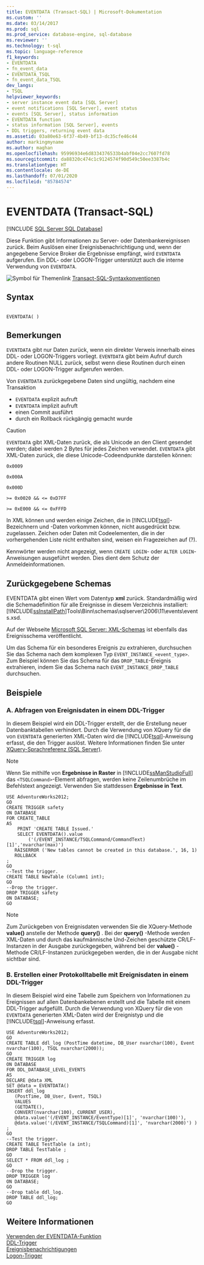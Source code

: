 ```yaml
---
title: EVENTDATA (Transact-SQL) | Microsoft-Dokumentation
ms.custom: ''
ms.date: 03/14/2017
ms.prod: sql
ms.prod_service: database-engine, sql-database
ms.reviewer: ''
ms.technology: t-sql
ms.topic: language-reference
f1_keywords:
- EVENTDATA
- fn_event_data
- EVENTDATA_TSQL
- fn_event_data_TSQL
dev_langs:
- TSQL
helpviewer_keywords:
- server instance event data [SQL Server]
- event notifications [SQL Server], event status
- events [SQL Server], status information
- EVENTDATA function
- status information [SQL Server], events
- DDL triggers, returning event data
ms.assetid: 03a80e63-6f37-4b49-bf13-dc35cfe46c44
author: markingmyname
ms.author: maghan
ms.openlocfilehash: 95996934e6d8334376533b4abf04e2cc7607fd78
ms.sourcegitcommit: da88320c474c1c9124574f90d549c50ee3387b4c
ms.translationtype: HT
ms.contentlocale: de-DE
ms.lasthandoff: 07/01/2020
ms.locfileid: "85784574"
---
```

# <a name="eventdata-transact-sql"></a>EVENTDATA (Transact-SQL)
[!INCLUDE [SQL Server SQL Database](../../includes/applies-to-version/sql-asdb.md)]

Diese Funktion gibt Informationen zu Server- oder Datenbankereignissen zurück. Beim Auslösen einer Ereignisbenachrichtigung und, wenn der angegebene Service Broker die Ergebnisse empfängt, wird `EVENTDATA` aufgerufen. Ein DDL- oder LOGON-Trigger unterstützt auch die interne Verwendung von `EVENTDATA`.  
  
 ![Symbol für Themenlink](../../database-engine/configure-windows/media/topic-link.gif "Symbol für Themenlink") [Transact-SQL-Syntaxkonventionen](../../t-sql/language-elements/transact-sql-syntax-conventions-transact-sql.md)  
  
## <a name="syntax"></a>Syntax  
  
```  
  
EVENTDATA( )  
```  
  
## <a name="remarks"></a>Bemerkungen  
`EVENTDATA` gibt nur Daten zurück, wenn ein direkter Verweis innerhalb eines DDL- oder LOGON-Triggers vorliegt. `EVENTDATA` gibt beim Aufruf durch andere Routinen NULL zurück, selbst wenn diese Routinen durch einen DDL- oder LOGON-Trigger aufgerufen werden.
  
Von `EVENTDATA` zurückgegebene Daten sind ungültig, nachdem eine Transaktion

+ `EVENTDATA` explizit aufruft
+ `EVENTDATA` implizit aufruft
+ einen Commit ausführt
+ durch ein Rollback rückgängig gemacht wurde  
  
> [!CAUTION]  
>  `EVENTDATA` gibt XML-Daten zurück, die als Unicode an den Client gesendet werden; dabei werden 2 Bytes für jedes Zeichen verwendet. `EVENTDATA` gibt XML-Daten zurück, die diese Unicode-Codeendpunkte darstellen können:  
>   
>  `0x0009`  
>   
>  `0x000A`  
>   
>  `0x000D`  
>   
>  `>= 0x0020 && <= 0xD7FF`  
>   
>  `>= 0xE000 && <= 0xFFFD`  
>   
>  In XML können und werden einige Zeichen, die in [!INCLUDE[tsql](../../includes/tsql-md.md)]-Bezeichnern und -Daten vorkommen können, nicht ausgedrückt bzw. zugelassen. Zeichen oder Daten mit Codeelementen, die in der vorhergehenden Liste nicht enthalten sind, weisen ein Fragezeichen auf (?).  
  
Kennwörter werden nicht angezeigt, wenn `CREATE LOGIN`- oder `ALTER LOGIN`-Anweisungen ausgeführt werden. Dies dient dem Schutz der Anmeldeinformationen.  
  
## <a name="schemas-returned"></a>Zurückgegebene Schemas  
EVENTDATA gibt einen Wert vom Datentyp **xml** zurück. Standardmäßig wird die Schemadefinition für alle Ereignisse in diesem Verzeichnis installiert: [!INCLUDE[ssInstallPath](../../includes/ssinstallpath-md.md)]Tools\Binn\schemas\sqlserver\2006\11\events\events.xsd.  
  
Auf der Webseite [Microsoft SQL Server: XML-Schemas](https://go.microsoft.com/fwlink/?LinkID=31850) ist ebenfalls das Ereignisschema veröffentlicht.  
  
Um das Schema für ein besonderes Ereignis zu extrahieren, durchsuchen Sie das Schema nach dem komplexen Typ `EVENT_INSTANCE_<event_type>`. Zum Beispiel können Sie das Schema für das `DROP_TABLE`-Ereignis extrahieren, indem Sie das Schema nach `EVENT_INSTANCE_DROP_TABLE` durchsuchen.  
  
## <a name="examples"></a>Beispiele  
  
### <a name="a-querying-event-data-in-a-ddl-trigger"></a>A. Abfragen von Ereignisdaten in einem DDL-Trigger  
In diesem Beispiel wird ein DDL-Trigger erstellt, der die Erstellung neuer Datenbanktabellen verhindert. Durch die Verwendung von XQuery für die von `EVENTDATA` generierten XML-Daten wird die [!INCLUDE[tsql](../../includes/tsql-md.md)]-Anweisung erfasst, die den Trigger auslöst. Weitere Informationen finden Sie unter [XQuery-Sprachreferenz &#40;SQL Server&#41;](../../xquery/xquery-language-reference-sql-server.md).  
  
> [!NOTE]  
>  Wenn Sie mithilfe von **Ergebnisse in Raster** in [!INCLUDE[ssManStudioFull](../../includes/ssmanstudiofull-md.md)] das `<TSQLCommand>`-Element abfragen, werden keine Zeilenumbrüche im Befehlstext angezeigt. Verwenden Sie stattdessen **Ergebnisse in Text**.  
  
```  
USE AdventureWorks2012;  
GO  
CREATE TRIGGER safety   
ON DATABASE   
FOR CREATE_TABLE   
AS   
    PRINT 'CREATE TABLE Issued.'  
    SELECT EVENTDATA().value  
        ('(/EVENT_INSTANCE/TSQLCommand/CommandText)[1]','nvarchar(max)')  
   RAISERROR ('New tables cannot be created in this database.', 16, 1)   
   ROLLBACK  
;  
GO  
--Test the trigger.  
CREATE TABLE NewTable (Column1 int);  
GO  
--Drop the trigger.  
DROP TRIGGER safety  
ON DATABASE;  
GO  
```  
  
> [!NOTE]  
>  Zum Zurückgeben von Ereignisdaten verwenden Sie die XQuery-Methode **value()** anstelle der Methode **query()** . Bei der **query()** -Methode werden XML-Daten und durch das kaufmännische Und-Zeichen geschützte CR/LF-Instanzen in der Ausgabe zurückgegeben, während bei der **value()** -Methode CR/LF-Instanzen zurückgegeben werden, die in der Ausgabe nicht sichtbar sind.  
  
### <a name="b-creating-a-log-table-with-event-data-in-a-ddl-trigger"></a>B. Erstellen einer Protokolltabelle mit Ereignisdaten in einem DDL-Trigger  
In diesem Beispiel wird eine Tabelle zum Speichern von Informationen zu Ereignissen auf allen Datenbankebenen erstellt und die Tabelle mit einem DDL-Trigger aufgefüllt. Durch die Verwendung von XQuery für die von `EVENTDATA` generierten XML-Daten wird der Ereignistyp und die [!INCLUDE[tsql](../../includes/tsql-md.md)]-Anweisung erfasst.  
  
```  
USE AdventureWorks2012;  
GO  
CREATE TABLE ddl_log (PostTime datetime, DB_User nvarchar(100), Event nvarchar(100), TSQL nvarchar(2000));  
GO  
CREATE TRIGGER log   
ON DATABASE   
FOR DDL_DATABASE_LEVEL_EVENTS   
AS  
DECLARE @data XML  
SET @data = EVENTDATA()  
INSERT ddl_log   
   (PostTime, DB_User, Event, TSQL)   
   VALUES   
   (GETDATE(),   
   CONVERT(nvarchar(100), CURRENT_USER),   
   @data.value('(/EVENT_INSTANCE/EventType)[1]', 'nvarchar(100)'),   
   @data.value('(/EVENT_INSTANCE/TSQLCommand)[1]', 'nvarchar(2000)') ) ;  
GO  
--Test the trigger.  
CREATE TABLE TestTable (a int);  
DROP TABLE TestTable ;  
GO  
SELECT * FROM ddl_log ;  
GO  
--Drop the trigger.  
DROP TRIGGER log  
ON DATABASE;  
GO  
--Drop table ddl_log.  
DROP TABLE ddl_log;  
GO  
```  
  
## <a name="see-also"></a>Weitere Informationen  
 [Verwenden der EVENTDATA-Funktion](../../relational-databases/triggers/use-the-eventdata-function.md)   
 [DDL-Trigger](../../relational-databases/triggers/ddl-triggers.md)   
 [Ereignisbenachrichtigungen](../../relational-databases/service-broker/event-notifications.md)   
 [Logon-Trigger](../../relational-databases/triggers/logon-triggers.md)  
  
  
